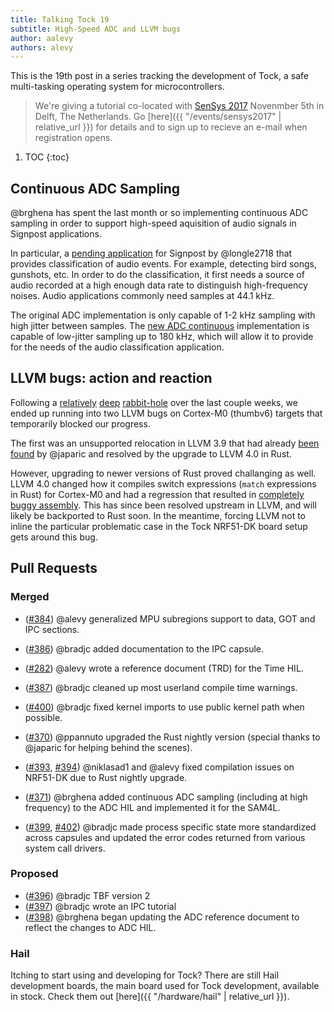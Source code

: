 ```yaml
---
title: Talking Tock 19
subtitle: High-Speed ADC and LLVM bugs
author: aalevy
authors: alevy
---
```


This is the 19th post in a series tracking the development of Tock, a
safe multi-tasking operating system for microcontrollers.

> We're giving a tutorial co-located with [SenSys
> 2017](http://sensys.acm.org/2017) Novenmber 5th in Delft, The Netherlands.
> Go [here]({{ "/events/sensys2017" | relative_url }}) for details and to sign
> up to recieve an e-mail when registration opens.

1. TOC
{:toc}

## Continuous ADC Sampling

@brghena has spent the last month or so implementing continuous ADC sampling in
order to support high-speed aquisition of audio signals in Signpost
applications.

In particular, a [pending
application](https://github.com/lab11/signpost/pull/46) for Signpost by
@longle2718 that provides classification of audio events. For example,
detecting bird songs, gunshots, etc. In order to do the classification, it
first needs a source of audio recorded at a high enough data rate to
distinguish high-frequency noises. Audio applications commonly need samples at
44.1 kHz.

The original ADC implementation is only capable of 1-2 kHz sampling with high
jitter between samples. The [new ADC
continuous](https://github.com/helena-project/tock/blob/master/doc/reference/trd102-adc.md#3-adccontinuous)
implementation is capable of low-jitter sampling up to 180 kHz, which will
allow it to provide for the needs of the audio classification application.

## LLVM bugs: action and reaction

Following a [relatively](https://github.com/helena-project/tock/pull/367)
[deep](https://github.com/helena-project/tock/pull/369)
[rabbit-hole](https://github.com/helena-project/tock/issues/370) over the last
couple weeks, we ended up running into two LLVM bugs on Cortex-M0 (thumbv6)
targets that temporarily blocked our progress.

The first was an unsupported relocation in LLVM 3.9 that had already [been
found](https://github.com/japaric/f3/issues/42) by @japaric and resolved by the
upgrade to LLVM 4.0 in Rust.

However, upgrading to newer versions of Rust proved challanging as well. LLVM
4.0 changed how it compiles switch expressions (`match` expressions in Rust)
for Cortex-M0 and had a regression that resulted in [completely buggy
  assembly](https://github.com/rust-lang/rust/issues/42248). This has since
been resolved upstream in LLVM, and will likely be backported to Rust soon.
In the meantime, forcing LLVM not to inline the particular problematic case
in the Tock NRF51-DK board setup gets around this bug.


## Pull Requests

### Merged

  * ([#384]) @alevy generalized MPU subregions support to data, GOT and IPC sections.

  * ([#386]) @bradjc added documentation to the IPC capsule.

  * ([#282]) @alevy wrote a reference document (TRD) for the Time HIL.

  * ([#387]) @bradjc cleaned up most userland compile time warnings.

  * ([#400]) @bradjc fixed kernel imports to use public kernel path when possible.

  * ([#370]) @ppannuto upgraded the Rust nightly version (special thanks to
    @japaric for helping behind the scenes).

  * ([#393], [#394]) @niklasad1 and @alevy fixed compilation issues on NRF51-DK due to Rust nightly upgrade.

  * ([#371]) @brghena added continuous ADC sampling (including at high frequency)
    to the ADC HIL and implemented it for the SAM4L.

  * ([#399], [#402]) @bradjc made process specific state more standardized across
    capsules and updated the error codes returned from various system call
    drivers.

### Proposed

  * ([#396]) @bradjc TBF version 2
  * ([#397]) @bradjc wrote an IPC tutorial
  * ([#398]) @brghena began updating the ADC reference document to reflect the changes to ADC HIL.

### Hail

Itching to start using and developing for Tock? There are still Hail
development boards, the main board used for Tock development, available in
stock. Check them out [here]({{ "/hardware/hail" | relative_url }}).

[#282]: https://github.com/helena-project/tock/pull/282
[#370]: https://github.com/helena-project/tock/pull/370
[#371]: https://github.com/helena-project/tock/pull/371
[#382]: https://github.com/helena-project/tock/pull/382
[#384]: https://github.com/helena-project/tock/pull/384
[#386]: https://github.com/helena-project/tock/pull/386
[#387]: https://github.com/helena-project/tock/pull/387
[#393]: https://github.com/helena-project/tock/pull/393
[#394]: https://github.com/helena-project/tock/pull/394
[#396]: https://github.com/helena-project/tock/pull/396
[#397]: https://github.com/helena-project/tock/pull/397
[#398]: https://github.com/helena-project/tock/pull/398
[#399]: https://github.com/helena-project/tock/pull/399
[#400]: https://github.com/helena-project/tock/pull/400
[#402]: https://github.com/helena-project/tock/pull/400
